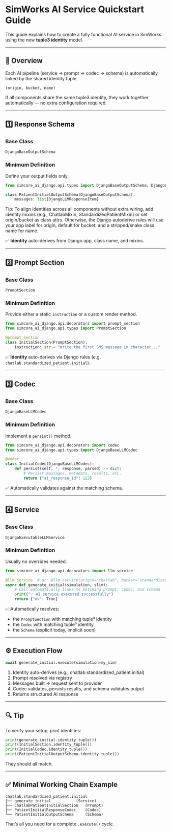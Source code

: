 # SimWorks AI Service Quickstart Guide

This guide explains how to create a fully functional AI service in SimWorks using the new **tuple3 identity** model.

---

## 🧩 Overview

Each AI pipeline (service → prompt → codec → schema) is automatically linked by the shared identity tuple:

```
(origin, bucket, name)
```

If all components share the same tuple3 identity, they work together automatically — no extra configuration required.

---

## 1️⃣ Response Schema

### Base Class
`DjangoBaseOutputSchema`

### Minimum Definition
Define your output fields only.

```python
from simcore_ai_django.api.types import DjangoBaseOutputSchema, DjangoLLMResponseItem

class PatientInitialOutputSchema(DjangoBaseOutputSchema):
    messages: list[DjangoLLMResponseItem]
```
Tip: To align identities across all components without extra wiring, add identity mixins (e.g., ChatlabMixin, StandardizedPatientMixin) or set origin/bucket as class attrs. Otherwise, the Django autoderive rules will use your app label for origin, default for bucket, and a stripped/snake class name for name.

✅ **Identity** auto-derives from Django app, class name, and mixins.

---

## 2️⃣ Prompt Section

### Base Class
`PromptSection`

### Minimum Definition
Provide either a static `instruction` or a custom render method.

```python
from simcore_ai_django.api.decorators import prompt_section
from simcore_ai_django.api.types import PromptSection

@prompt_section
class InitialSection(PromptSection):
    instruction: str = "Write the first SMS message in character..."
```

✅ **Identity** auto-derives via Django rules (e.g. `chatlab.standardized_patient.initial`).

---

## 3️⃣ Codec

### Base Class
`DjangoBaseLLMCodec`

### Minimum Definition
Implement a `persist()` method.

```python
from simcore_ai_django.api.decorators import codec
from simcore_ai_django.api.types import DjangoBaseLLMCodec

@codec
class InitialCodec(DjangoBaseLLMCodec):
    def persist(self, *, response, parsed) -> dict:
        # Persist messages, metadata, results, etc.
        return {"ai_response_id": 123}
```

✅ Automatically validates against the matching schema.

---

## 4️⃣ Service

### Base Class
`DjangoExecutableLLMService`

### Minimum Definition
Usually no overrides needed.

```python
from simcore_ai_django.api.decorators import llm_service

@llm_service  # or: @llm_service(origin="chatlab", bucket="standardized_patient", name="initial")
async def generate_initial(simulation, slim):
    # Call automatically links to matching prompt, codec, and schema
    print("✅ AI service executed successfully")
    return {"ok": True}
```

✅ Automatically resolves:
- the `PromptSection` with matching tuple³ identity
- the `Codec` with matching tuple³ identity
- the `Schema` (explicit today, implicit soon)

---

## ⚙️ Execution Flow

```python
await generate_initial.execute(simulation=my_sim)
```

1. Identity auto-derives (e.g., chatlab.standardized_patient.initial)  
2. Prompt resolved via registry  
3. Messages built → request sent to provider  
4. Codec validates, persists results, and schema validates output  
5. Returns structured AI response  

---

## 🔍 Tip

To verify your setup, print identities:

```python
print(generate_initial.identity_tuple())
print(InitialSection.identity_tuple())
print(InitialCodec.identity_tuple())
print(PatientInitialOutputSchema.identity_tuple())
```

They should all match.

---

## ✅ Minimal Working Chain Example

```
chatlab.standardized_patient.initial
├── generate_initial           (Service)
├── ChatlabPatientInitialSection   (Prompt)
├── PatientInitialResponseCodec    (Codec)
└── PatientInitialOutputSchema     (Schema)
```

That’s all you need for a complete `.execute()` cycle.